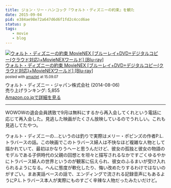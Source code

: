 ```yaml
---
title: ジョン・リー・ハンコック『ウォルト・ディズニーの約束』を観た
date: 2015-09-04
pid: e384ae98e72a647d6d6f1fd2c4ccd6ae
status: p
tags:
   - movie
   - blog
---
```


<div class="amazlet-box" style="margin-bottom:0px;"><div class="amazlet-image" style="float:left;margin:0px 12px 1px 0px;"><a href="http://www.amazon.co.jp/exec/obidos/ASIN/B00KBLC6LO/dotimpact-22/ref=nosim/" name="amazletlink" target="_blank"><img src="http://ecx.images-amazon.com/images/I/51tuvH3-rpL._SL160_.jpg" alt="ウォルト・ディズニーの約束 MovieNEX [ブルーレイ+DVD+デジタルコピー(クラウド対応)+MovieNEXワールド] [Blu-ray]" style="border: none;" /></a></div><div class="amazlet-info" style="line-height:120%; margin-bottom: 10px"><div class="amazlet-name" style="margin-bottom:10px;line-height:120%"><a href="http://www.amazon.co.jp/exec/obidos/ASIN/B00KBLC6LO/dotimpact-22/ref=nosim/" name="amazletlink" target="_blank">ウォルト・ディズニーの約束 MovieNEX [ブルーレイ+DVD+デジタルコピー(クラウド対応)+MovieNEXワールド] [Blu-ray]</a><div class="amazlet-powered-date" style="font-size:80%;margin-top:5px;line-height:120%">posted with <a href="http://www.amazlet.com/" title="amazlet" target="_blank">amazlet</a> at 15.09.07</div></div><div class="amazlet-detail">ウォルト・ディズニー・ジャパン株式会社 (2014-08-06)<br />売り上げランキング: 5,855<br /></div><div class="amazlet-sub-info" style="float: left;"><div class="amazlet-link" style="margin-top: 5px"><a href="http://www.amazon.co.jp/exec/obidos/ASIN/B00KBLC6LO/dotimpact-22/ref=nosim/" name="amazletlink" target="_blank">Amazon.co.jpで詳細を見る</a></div></div></div><div class="amazlet-footer" style="clear: left"></div></div>

---- 

WOWOWの退会会員誘致で9月は無料にするから再入会してくれという電話に応じて再入会した。見逃した映画がたくさん放映しているのでうれしい。これも見逃してたやつ。

ウォルト・ディズニーの…というのは釣りで実際はメリー・ポピンズの作者P.L.トラバースの話。この映画でこのトラバース婦人は不快なほど複雑な人物として描かれていて、最初はかなりうへーと思うんだけど、彼女の孤独と彼女の物語のモデルである子供時代の父親の回想とを坦々と描写されるなかですごくゆるやかにトラバース婦人の世界というのが観客に伝えられ、彼女のふるまいが受け入れられるようになる。へんに態度が軟化したり、悔い改めたりするわけではないのがすごい。まあ実話ベースの話で、エンディングで流される記録音声にもあるようにP.L.トラバース本人が実際にものすごく辛辣な人物だったみたいだけど。
